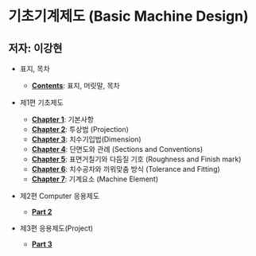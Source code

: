 # 기초기계제도 (Basic Machine Design) 
## 저자: 이강현 

* 표지, 목차 
  + [**Contents**](https://github.com/AppliedStat/files/blob/master/Book-4/Contents.pdf): 표지, 머릿말, 목차

* 제1편 기초제도
  + [**Chapter 1**](https://github.com/AppliedStat/files/blob/master/Book-4/Part-1-Chapter-1.pdf): 기본사항
  + [**Chapter 2**](https://github.com/AppliedStat/files/blob/master/Book-4/Part-1-Chapter-2.pdf): 투상법 (Projection)
  + [**Chapter 3**](https://github.com/AppliedStat/files/blob/master/Book-4/Part-1-Chapter-3.pdf): 치수기입법(Dimension)
  + [**Chapter 4**](https://github.com/AppliedStat/files/blob/master/Book-4/Part-1-Chapter-4.pdf): 단면도와 관례 (Sections and Conventions)
  + [**Chapter 5**](https://github.com/AppliedStat/files/blob/master/Book-4/Part-1-Chapter-5.pdf): 표면거칠기와 다듬질 기호 (Roughness and Finish mark)
  + [**Chapter 6**](https://github.com/AppliedStat/files/blob/master/Book-4/Part-1-Chapter-6.pdf): 치수공차와 끼워맞춤 방식 (Tolerance and Fitting)
  + [**Chapter 7**](https://github.com/AppliedStat/files/blob/master/Book-4/Part-1-Chapter-7.pdf): 기계요소 (Machine Element)

* 제2편 Computer 응용제도 
  + [**Part 2**](https://github.com/AppliedStat/files/blob/master/Book-4/Part-2.pdf) 

* 제3편 응용제도(Project)
  + [**Part 3**](https://github.com/AppliedStat/files/blob/master/Book-4/Part-3.pdf)  


